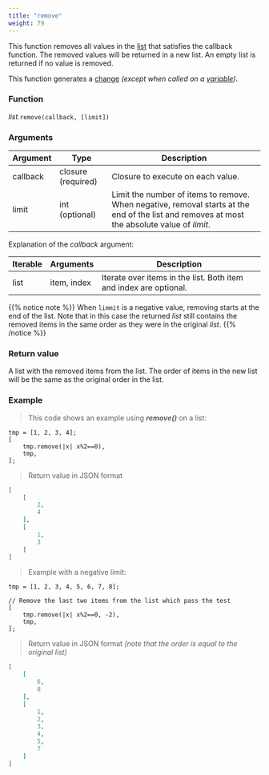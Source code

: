 ```yaml
---
title: "remove"
weight: 79
---
```


This function removes all values in the [list](../../list) that satisfies the callback function.
The removed values will be returned in a new list. An empty list is returned if no value is removed.

This function generates a [change](../../../overview/changes) *(except when called on a [variable](../../../overview/variable))*.

### Function

*list*.`remove(callback, [limit])`

### Arguments

Argument | Type | Description
-------- | ---- | -----------
callback | closure (required) | Closure to execute on each value.
limit    | int (optional) | Limit the number of items to remove. When negative, removal starts at the end of the list and removes at most the absolute value of *limit*.

Explanation of the *callback* argument:

Iterable | Arguments | Description
-------- | -------- | -----------
list | item, index | Iterate over items in the list. Both item and index are optional.

{{% notice note %}}
When `limmit` is a negative value, removing starts at the end of the list. Note that in this case the returned *list* still contains the removed items in the same order as they were in the original *list*.
{{% /notice %}}

### Return value

A list with the removed items from the list. The order of items in the new list will be the same as the original order in the list.

### Example

> This code shows an example using ***remove()*** on a list:

```thingsdb,json_response
tmp = [1, 2, 3, 4];
[
    tmp.remove(|x| x%2==0),
    tmp,
];
```

> Return value in JSON format

```json
[
    [
        2,
        4
    ],
    [
        1,
        3
    ]
]
```

> Example with a negative limit:

```thingsdb,json_response
tmp = [1, 2, 3, 4, 5, 6, 7, 8];

// Remove the last two items from the list which pass the test
[
    tmp.remove(|x| x%2==0, -2),
    tmp,
];
```

> Return value in JSON format *(note that the order is equal to the original list)*

```json
[
    [
        6,
        8
    ],
    [
        1,
        2,
        3,
        4,
        5,
        7
    ]
]
```
